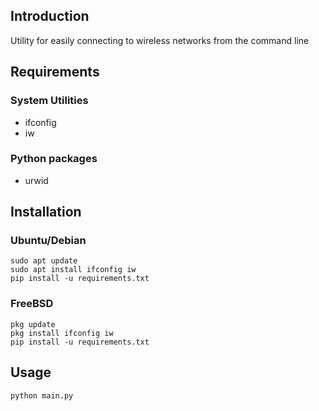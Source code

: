 ## Introduction
Utility for easily connecting to wireless networks from the command line

## Requirements

### System Utilities
- ifconfig
- iw

### Python packages
- urwid

## Installation
### Ubuntu/Debian
```
sudo apt update
sudo apt install ifconfig iw
pip install -u requirements.txt
```

### FreeBSD
```
pkg update
pkg install ifconfig iw
pip install -u requirements.txt
```

## Usage
```
python main.py
```